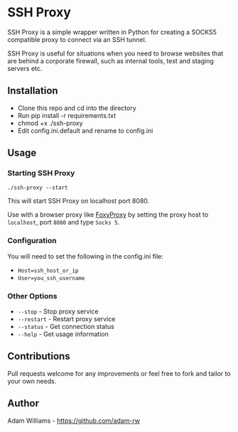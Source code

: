# SSH Proxy

SSH Proxy is a simple wrapper written in Python for creating a SOCKS5 compatible proxy to connect via an SSH tunnel.

SSH Proxy is useful for situations when you need to browse websites that are behind a corporate firewall, such as internal tools, test and staging servers etc.

## Installation

* Clone this repo and cd into the directory
* Run pip install -r requirements.txt
* chmod +x ./ssh-proxy
* Edit config.ini.default and rename to config.ini

## Usage

### Starting SSH Proxy

`./ssh-proxy --start`

This will start SSH Proxy on localhost port 8080.

Use with a browser proxy like [FoxyProxy](https://getfoxyproxy.org/) by setting the proxy host to `localhost`, port `8080` and type `Socks 5`.

### Configuration

You will need to set the following in the config.ini file:

* `Host=ssh_host_or_ip`
* `User=you_ssh_username`

### Other Options

* `--stop` - Stop proxy service
* `--restart` - Restart proxy service
* `--status` - Get connection status
* `--help` - Get usage information

## Contributions

Pull requests welcome for any improvements or feel free to fork and tailor to your own needs.

## Author

Adam Williams - <https://github.com/adam-rw>